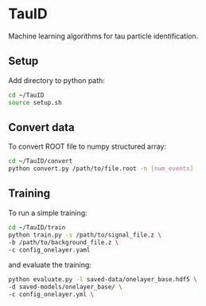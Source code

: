 # TauID
Machine learning algorithms for tau particle identification.

## Setup
Add directory to python path:
```bash
cd ~/TauID
source setup.sh
```
## Convert data
To convert ROOT file to numpy structured array:
```bash
cd ~/TauID/convert
python convert.py /path/to/file.root -n [num_events]
```
## Training
To run a simple training:
```bash
cd ~/TauID/train
python train.py -s /path/to/signal_file.z \
-b /path/to/background_file.z \
-c config_onelayer.yaml
```

and evaluate the training:
```bash
python evaluate.py -l saved-data/onelayer_base.hdf5 \
-d saved-models/onelayer_base/ \
-c config_onelayer.yml \
```
